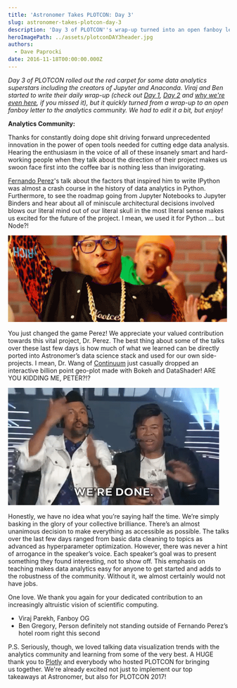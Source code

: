 ```yaml
---
title: 'Astronomer Takes PLOTCON: Day 3'
slug: astronomer-takes-plotcon-day-3
description: 'Day 3 of PLOTCON''s wrap-up turned into an open fanboy letter to the analytics community... '
heroImagePath: ../assets/plotconDAY3header.jpg
authors:
  - Dave Paprocki
date: 2016-11-18T00:00:00.000Z
---
```


_Day 3 of PLOTCON&nbsp;rolled out the red carpet for some data analytics superstars including the creators of Jupyter and Anaconda. Viraj and Ben started to write their daily wrap-up (check out&nbsp;[Day 1](https://www.astronomer.io/blog/astronomer-takes-plotcon-2016-day-1), [Day 2](https://www.astronomer.io/blog/astronomer-takes-plotcon-day-2) and [why we're even here](https://www.astronomer.io/blog/astronomer-takes-plotcon), if you missed it), but it quickly turned from a wrap-up to an open fanboy letter to the analytics community. We had to edit it a bit, but enjoy!_

**Analytics Community:**

Thanks for constantly doing dope shit driving forward unprecedented innovation in the power of open tools needed for cutting edge data analysis. Hearing the enthusiasm in the voice of all of these insanely smart and hard-working people when they talk about the direction of their project makes us swoon face first into the coffee bar is nothing less than invigorating.

[Fernando Perez](https://fperez.org/)'s talk about the factors that inspired him to write IPython was almost a crash course in the history of data analytics in Python. Furthermore, to see the roadmap going from Jupyter Notebooks to Jupyter Binders and hear about all of miniscule architectural decisions involved blows our literal mind out of our literal skull in the most literal sense makes us&nbsp;excited for the future of the project. I mean, we used it for Python ... but Node?!

![tenor.gif](../assets/tenor.gif)

You just changed the game Perez! We appreciate your valued contribution towards this vital project, Dr. Perez. The best thing about some of the talks over these last few days is how much of what we learned can be directly ported into Astronomer’s data science stack and used for our own side-projects. I mean, Dr. Wang of [Continuum](https://www.continuum.io/) just casually dropped an interactive billion point geo-plot made with Bokeh and DataShader! ARE YOU KIDDING ME, PETER?!?

![giphy.gif](../assets/giphy.gif)

Honestly, we have no idea what you’re saying half the time. We’re simply basking in the glory of your collective brilliance. There’s an almost unanimous decision to make everything as accessible as possible. The talks over the last few days ranged from basic data cleaning to topics as advanced as hyperparameter optimization. However, there was never a hint of arrogance in the speaker’s voice. Each speaker’s goal was to present something they found interesting, not to show off. This emphasis on teaching makes data analytics easy for anyone to get started and adds to the robustness of the community. Without it, we almost certainly would not have jobs.

One love. We thank you again for your dedicated contribution to an increasingly altruistic vision of scientific computing.

- Viraj Parekh, Fanboy OG
- Ben Gregory, Person definitely not standing outside of Fernando Perez’s hotel room right this second

P.S. Seriously, though,&nbsp;we loved talking data visualization trends with the analytics community and learning from some of the very best. A HUGE thank you to [Plotly](https://plot.ly/) and everybody who hosted PLOTCON for&nbsp;bringing us&nbsp;together. We're already excited not just to implement our top takeaways&nbsp;at Astronomer, but also for PLOTCON 2017!

&nbsp;

